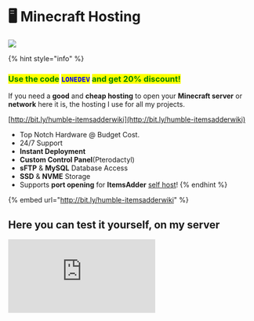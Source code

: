 # 🖥 Minecraft Hosting

![](../.gitbook/assets/MMICa0s.gif)

{% hint style="info" %}
### <mark style="color:green;">Use the code</mark> <mark style="color:blue;">`LONEDEV`</mark> <mark style="color:green;">and get 20% discount!</mark>



If you need a **good** and **cheap hosting** to open your **Minecraft server** or **network** here it is, the hosting I use for all my projects.

[http://bit.ly/humble-itemsadderwiki](http://bit.ly/humble-itemsadderwiki)

* Top Notch Hardware @ Budget Cost.
* 24/7 Support
* **Instant Deployment**
* **Custom Control Panel**(Pterodactyl)
* **sFTP** & **MySQL** Database Access
* **SSD** & **NVME** Storage
* Supports **port opening** for **ItemsAdder** [self host](../plugin-usage/resourcepack-hosting/resourcepack-self-hosting.md)!
{% endhint %}

{% embed url="http://bit.ly/humble-itemsadderwiki" %}

## Here you can test it yourself, on my server

![](http://www.matteodev.it/spigot/test\_server\_banner.php)
